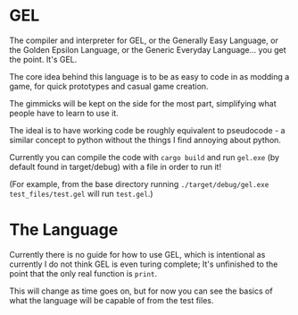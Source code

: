 # GEL
The compiler and interpreter for GEL, or the Generally Easy Language, or the Golden Epsilon Language, or the Generic Everyday Language... you get the point. It's GEL.

The core idea behind this language is to be as easy to code in as modding a game, for quick prototypes and casual game creation.

The gimmicks will be kept on the side for the most part, simplifying what people have to learn to use it.

The ideal is to have working code be roughly equivalent to pseudocode - a similar concept to python without the things I find annoying about python.

Currently you can compile the code with `cargo build` and run `gel.exe` (by default found in target/debug) with a file in order to run it!

(For example, from the base directory running `./target/debug/gel.exe test_files/test.gel` will run `test.gel`.)

# The Language

Currently there is no guide for how to use GEL, which is intentional as currently I do not think GEL is even turing complete; It's unfinished to the point that the only real function is `print`.

This will change as time goes on, but for now you can see the basics of what the language will be capable of from the test files.

